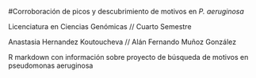 #Corroboración de picos y descubrimiento de motivos en *P. aeruginosa*

Licenciatura en Ciencias Genómicas //
Cuarto Semestre

Anastasia Hernandez Koutoucheva //
Alán Fernando Muñoz González

R markdown con información sobre proyecto de búsqueda de motivos en pseudomonas aeruginosa
